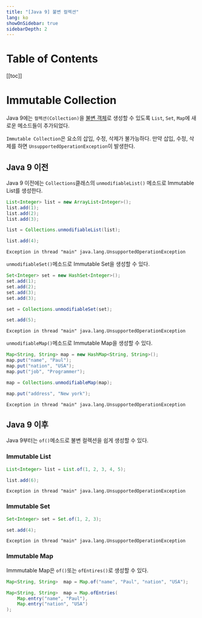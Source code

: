 ```yaml
---
title: "[Java 9] 불변 컬렉션"
lang: ko
showOnSidebar: true
sidebarDepth: 2
---
```


# Table of Contents
[[toc]]

# Immutable Collection
Java 9에는 `컬렉션(Collection)`을 [불변 객체](/post/10_java/180114_collection.html#list)로 생성할 수 있도록 `List`, `Set`, `Map`에 새로운 메소드들이 추가되었다. 

`Immutable Collection`은 요소의 삽입, 수정, 삭제가 불가능하다. 만약 삽입, 수정, 삭제를 하면 `UnsupportedOperationException`이 발생한다.

## Java 9 이전
Java 9 이전에는 `Collections`클래스의 `unmodifiableList()` 메소드로 Immutable List를 생성한다.
``` java
List<Integer> list = new ArrayList<Integer>();
list.add(1);
list.add(2);
list.add(3);

list = Collections.unmodifiableList(list);

list.add(4);
```
```
Exception in thread "main" java.lang.UnsupportedOperationException
```

`unmodifiableSet()`메소드로 Immutable Set을 생성할 수 있다.
``` java
Set<Integer> set = new HashSet<Integer>();
set.add(1);
set.add(2);
set.add(3);
set.add(3);

set = Collections.unmodifiableSet(set);

set.add(5);
```
```
Exception in thread "main" java.lang.UnsupportedOperationException
```
`unmodifiableMap()`메소드로 Immutable Map을 생성할 수 있다.
``` java
Map<String, String> map = new HashMap<String, String>();
map.put("name", "Paul");
map.put("nation", "USA");
map.put("job", "Programmer");

map = Collections.unmodifiableMap(map);

map.put("address", "New york");
```
```
Exception in thread "main" java.lang.UnsupportedOperationException
```

## Java 9 이후
Java 9부터는 `of()`메소드로 불변 컬렉션을 쉽게 생성할 수 있다.

### Immutable List
``` java
List<Integer> list = List.of(1, 2, 3, 4, 5);

list.add(6);  
```
```
Exception in thread "main" java.lang.UnsupportedOperationException
```
### Immutable Set
``` java
Set<Integer> set = Set.of(1, 2, 3);

set.add(4);
```
```
Exception in thread "main" java.lang.UnsupportedOperationException
```
### Immutable Map
Immmutable Map은 `of()`또는 `ofEntires()`로 생성할 수 있다.
``` java
Map<String, String>  map = Map.of("name", "Paul", "nation", "USA");
```
``` java
Map<String, String>  map = Map.ofEntries(
    Map.entry("name", "Paul"),
    Map.entry("nation", "USA")
);
```